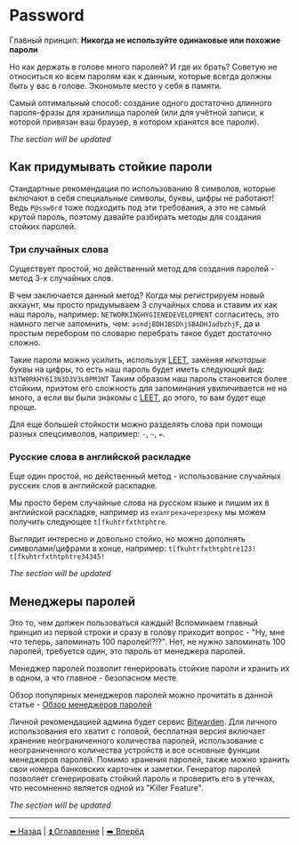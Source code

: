 # Password

Главный принцип: **Никогда не используйте одинаковые или похожие пароли**

Но как держать в голове много паролей? И где их брать?
Советую не относиться ко всем паролям как к данным, которые всегда должны быть у вас в голове. Экономьте место у себя в памяти.

Самый оптимальный способ: создание одного достаточно длинного пароля-фразы для хранилища паролей (или для учётной записи, к которой
привязан ваш браузер, в котором хранятся все пароли).

*The section will be updated*

## Как придумывать стойкие пароли

Стандартные рекомендации по использованию 8 символов, которые включают в себя специальные символы, буквы, цифры не работают! Ведь `P@ssw0rd` тоже подходить под эти требования, а это не самый крутой пароль, поэтому давайте разбирать методы для создания стойких паролей.

### Три случайных слова
Существует простой, но действенный метод для создания паролей - метод 3-х случайных слов.

В чем заключается данный метод? Когда мы регистрируем новый аккаунт, мы просто придумываем 3 случайных слова и ставим их как наш пароль, например: `NETWORKINGHYGIENEDEVELOPMENT`
согласитесь, это намного легче запомнить, чем: 
`asndjBDHJBSDhjSBADHJadbzhjF`, да и простым перебором по словарю перебрать такое будет достаточно сложно.

Такие пароли можно усилить, используя [LEET](https://ru.wikipedia.org/wiki/Leet), заменяя *некоторые* буквы на цифры, то есть наш пароль будет иметь следующий вид:
`N3TW0RKHY6I3N3D3V3L0PM3NT`
Таким образом наш пароль становится более стойким, приэтом его сложность для запоминания увиличивается не на много, а если вы были знакомы с [LEET](https://ru.wikipedia.org/wiki/Leet), до этого, то вам будет еще проще.

Для еще большей стойкости можно разделять слова при помощи разных спецсимволов, например: `-`, `~`, `=`.

### Русские слова в английской раскладке
Еще один простой, но действенный метод - использование случайных русских слов в английской раскладке.

Мы просто берем случайные слова на русском языке и пишим их в английской раскладке, например из `ехалгрекачерезреку` мы можем получить следующее `t[fkuhtrfxthtphtre`.

Выглядит интересно и довольно стойко, но можно дополнять символами/цифрами в конце, например:
`t[fkuhtrfxthtphtre123!`
`t[fkuhtrfxthtphtre34345!`

*The section will be updated*

## Менеджеры паролей
Это то, чем должен пользоваться каждый! Вспоминаем главный принцип из первой строки и сразу в голову приходит вопрос - "Ну, мне что теперь, запоминать 100 паролей!?!?". Нет, не нужно запоминать 100 паролей, требуется один, это пароль от менеджера паролей.

Менеджер паролей позволит генерировать стойкие пароли и хранить их в одном, а что главное - безопасном месте.

Обзор популярных менеджеров паролей можно прочитать в данной статье - [Обзор менеджеров паролей](https://habr.com/ru/company/cloud4y/blog/581916/)

Личной рекомендацией админа будет сервис [Bitwarden](https://bitwarden.com/). Для личного использования его хватит с головой, бесплатная версия включает хранение неограниченного количества паролей, использование с неограниченного количества устройств и все основные функции менеджеров паролей. Помимо хранения паролей, также можно хранить свои номера банковских карточек и заметки. Генератор паролей позволяет сгенерировать стойкий пароль и проверить его в утечках, что несомненно является одной из "Killer Feature".

*The section will be updated*

---

[⬅️ Назад](./location.md) | [⏫ Оглавление](../README.md) | [➡️ Вперёд](./photo.md)
